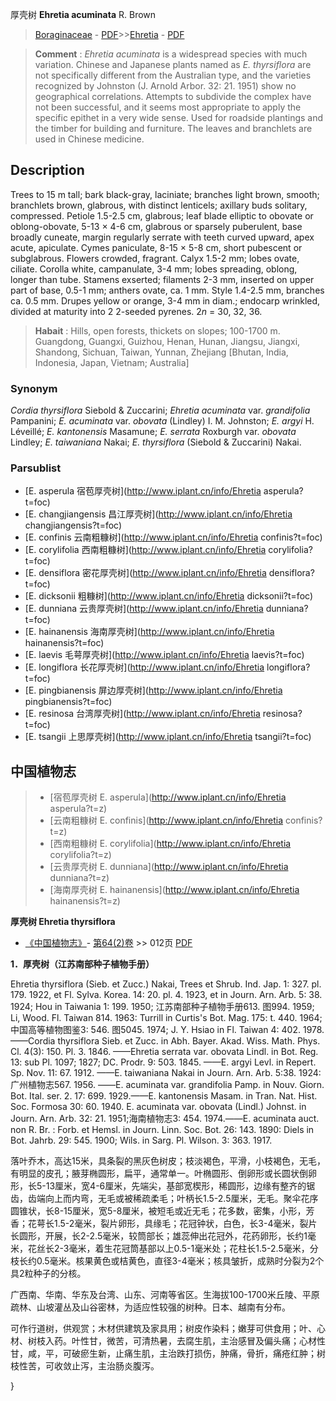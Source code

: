 厚壳树 **Ehretia acuminata** R. Brown

> [Boraginaceae](http://www.iplant.cn/info/Boraginaceae?t=foc) - [PDF](http://www.iplant.cn/foc/pdf/Boraginaceae.pdf)>>[Ehretia](http://www.iplant.cn/info/Ehretia?t=foc) - [PDF](http://www.iplant.cn/foc/pdf/Ehretia.pdf)

> **Comment** : 
> *Ehretia* *acuminata* is a widespread species with much variation. Chinese and Japanese plants named as *E.* *thyrsiflora* are not specifically different from the Australian type, and the varieties recognized by Johnston (J. Arnold Arbor. 32: 21. 1951) show no geographical correlations. Attempts to subdivide the complex have not been successful, and it seems most appropriate to apply the specific epithet in a very wide sense.
> Used for roadside plantings and the timber for building and furniture. The leaves and branchlets are used in Chinese medicine.

## Description

Trees to 15 m tall; bark black-gray, laciniate; branches light brown, smooth; branchlets brown, glabrous, with distinct lenticels; axillary buds solitary, compressed. Petiole 1.5-2.5 cm, glabrous; leaf blade elliptic to obovate or oblong-obovate, 5-13 × 4-6 cm, glabrous or sparsely puberulent, base broadly cuneate, margin regularly serrate with teeth curved upward, apex acute, apiculate. Cymes paniculate, 8-15 × 5-8 cm, short pubescent or subglabrous. Flowers crowded, fragrant. Calyx 1.5-2 mm; lobes ovate, ciliate. Corolla white, campanulate, 3-4 mm; lobes spreading, oblong, longer than tube. Stamens exserted; filaments 2-3 mm, inserted on upper part of base, 0.5-1 mm; anthers ovate, ca. 1 mm. Style 1.4-2.5 mm, branches ca. 0.5 mm. Drupes yellow or orange, 3-4 mm in diam.; endocarp wrinkled, divided at maturity into 2 2-seeded pyrenes. 2*n* = 30, 32, 36.

> **Habait** : 
> Hills, open forests, thickets on slopes; 100-1700 m. Guangdong, Guangxi, Guizhou, Henan, Hunan, Jiangsu, Jiangxi, Shandong, Sichuan, Taiwan, Yunnan, Zhejiang [Bhutan, India, Indonesia, Japan, Vietnam; Australia]

### Synonym
*Cordia thyrsiflora* Siebold & Zuccarini; *Ehretia acuminata* var. *grandifolia* Pampanini; *E. acuminata* var. *obovata* (Lindley) I. M. Johnston; *E. argyi* H. Léveillé; *E. kantonensis* Masamune; *E. serrata* Roxburgh var. *obovata* Lindley; *E. taiwaniana* Nakai; *E. thyrsiflora* (Siebold & Zuccarini) Nakai.

### Parsublist

* [E.  asperula  宿苞厚壳树](http://www.iplant.cn/info/Ehretia asperula?t=foc)
* [E.  changjiangensis  昌江厚壳树](http://www.iplant.cn/info/Ehretia changjiangensis?t=foc)
* [E.  confinis  云南粗糠树](http://www.iplant.cn/info/Ehretia confinis?t=foc)
* [E.  corylifolia  西南粗糠树](http://www.iplant.cn/info/Ehretia corylifolia?t=foc)
* [E.  densiflora  密花厚壳树](http://www.iplant.cn/info/Ehretia densiflora?t=foc)
* [E.  dicksonii  粗糠树](http://www.iplant.cn/info/Ehretia dicksonii?t=foc)
* [E.  dunniana  云贵厚壳树](http://www.iplant.cn/info/Ehretia dunniana?t=foc)
* [E.  hainanensis  海南厚壳树](http://www.iplant.cn/info/Ehretia hainanensis?t=foc)
* [E.  laevis  毛萼厚壳树](http://www.iplant.cn/info/Ehretia laevis?t=foc)
* [E.  longiflora  长花厚壳树](http://www.iplant.cn/info/Ehretia longiflora?t=foc)
* [E.  pingbianensis  屏边厚壳树](http://www.iplant.cn/info/Ehretia pingbianensis?t=foc)
* [E.  resinosa  台湾厚壳树](http://www.iplant.cn/info/Ehretia resinosa?t=foc)
* [E.  tsangii  上思厚壳树](http://www.iplant.cn/info/Ehretia tsangii?t=foc)

## 中国植物志

> * [宿苞厚壳树  E.  asperula](http://www.iplant.cn/info/Ehretia asperula?t=z)
> * [云南粗糠树  E.  confinis](http://www.iplant.cn/info/Ehretia confinis?t=z)
> * [西南粗糠树  E.  corylifolia](http://www.iplant.cn/info/Ehretia corylifolia?t=z)
> * [云贵厚壳树  E.  dunniana](http://www.iplant.cn/info/Ehretia dunniana?t=z)
> * [海南厚壳树  E.  hainanensis](http://www.iplant.cn/info/Ehretia hainanensis?t=z)

**厚壳树 Ehretia thyrsiflora**

* [《中国植物志》](http://www.iplant.cn/frps)- [第64(2)卷](http://www.iplant.cn/frps/vol/64(2)) >> 012页 [PDF](http://www.iplant.cn/frps/pdf/64(2)/012.pdf)

**1．厚壳树（江苏南部种子植物手册）**

Ehretia thyrsiflora (Sieb. et Zucc.) Nakai, Trees et Shrub. Ind. Jap. 1: 327. pl. 179. 1922, et Fl. Sylva. Korea. 14: 20. pl. 4. 1923, et in Journ. Arn. Arb. 5: 38. 1924; Hou in Taiwania 1: 199. 1950; 江苏南部种子植物手册613. 图994. 1959; Li, Wood. Fl. Taiwan 814. 1963: Turrill in Curtis's Bot. Mag. 175: t. 440. 1964;中国高等植物图鉴3: 546. 图5045. 1974; J. Y. Hsiao in Fl. Taiwan 4: 402. 1978. ——Cordia thyrsiflora Sieb. et Zucc. in Abh. Bayer. Akad. Wiss. Math. Phys. Cl. 4(3): 150. Pl. 3. 1846. ——Ehretia serrata var. obovata Lindl. in Bot. Reg. 13: sub Pl. 1097; 1827; DC. Prodr. 9: 503. 1845. ——E. argyi Levl. in Repert. Sp. Nov. 11: 67. 1912. ——E. taiwaniana Nakai in Journ. Arn. Arb. 5:38. 1924: 广州植物志567. 1956. ——E. acuminata var. grandifolia Pamp. in Nouv. Giorn. Bot. Ital. ser. 2. 17: 699. 1929.——E. kantonensis Masam. in Tran. Nat. Hist. Soc. Formosa 30: 60. 1940. E. acuminata var. obovata (Lindl.) Johnst. in Journ. Arn. Arb. 32: 21. 1951;海南植物志3: 454. 1974.——E. acuminata auct. non R. Br. : Forb. et Hemsl. in Journ. Linn. Soc. Bot. 26: 143. 1890: Diels in Bot. Jahrb. 29: 545. 1900; Wils. in Sarg. Pl. Wilson. 3: 363. 1917.

落叶乔木，高达15米，具条裂的黑灰色树皮；枝淡褐色，平滑，小枝褐色，无毛，有明显的皮孔；腋芽椭圆形，扁平，通常单一。叶椭圆形、倒卵形或长圆状倒卵形，长5-13厘米，宽4-6厘米，先端尖，基部宽楔形，稀圆形，边缘有整齐的锯齿，齿端向上而内弯，无毛或被稀疏柔毛；叶柄长1.5-2.5厘米，无毛。聚伞花序圆锥状，长8-15厘米，宽5-8厘米，被短毛或近无毛；花多数，密集，小形，芳香；花萼长1.5-2毫米，裂片卵形，具缘毛；花冠钟状，白色，长3-4毫米，裂片长圆形，开展，长2-2.5毫米，较筒部长；雄蕊伸出花冠外，花药卵形，长约1毫米，花丝长2-3毫米，着生花冠筒基部以上0.5-1毫米处；花柱长1.5-2.5毫米，分枝长约0.5毫米。核果黄色或桔黄色，直径3-4毫米；核具皱折，成熟时分裂为2个具2粒种子的分核。

广西南、华南、华东及台湾、山东、河南等省区。生海拔100-1700米丘陵、平原疏林、山坡灌丛及山谷密林，为适应性较强的树种。日本、越南有分布。

可作行道树，供观赏；木材供建筑及家具用；树皮作染料；嫩芽可供食用；叶、心材、树枝入药。叶性甘，微苦，可清热暑，去腐生肌，主治感冒及偏头痛；心材性甘，咸，平，可破瘀生新，止痛生肌，主治跌打损伤，肿痛，骨折，痛疮红肿；树枝性苦，可收敛止泻，主治肠炎腹泻。

}